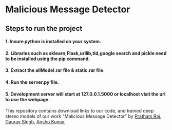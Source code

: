 # Malicious Message Detector 

## Steps to run the project
#### 1. Insure python is installed on your system.
#### 2. Libraries such as sklearn,Flask,urllib,tld,google search and pickle need to be installed using the pip command.
#### 3. Extract the allModel.rar file & static.rar file.
#### 4.  Run the server.py file.
#### 5.  Development server will start at 127.0.0.1.5000 or localhost visit the url to use the webpage.
This repository contains download links to our code, and trained deep stereo models of our work "Malicious Message Detector"
by [Pratham Raj](https://github.com/Prathamraj123), [Gaurav Singh](https://github.com/GauravSingh78), [Anshu Kumar](https://github.com/Akumar99323)




